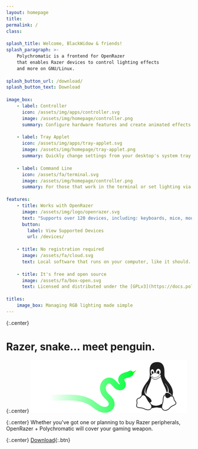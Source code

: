 ```yaml
---
layout: homepage
title:
permalink: /
class:

splash_title: Welcome, BlackWidow & friends!
splash_paragraph: >-
    Polychromatic is a frontend for OpenRazer
    that enables Razer devices to control lighting effects
    and more on GNU/Linux.

splash_button_url: /download/
splash_button_text: Download

image_box:
    - label: Controller
      icon: /assets/img/apps/controller.svg
      image: /assets/img/homepage/controller.png
      summary: Configure hardware features and create animated effects

    - label: Tray Applet
      icon: /assets/img/apps/tray-applet.svg
      image: /assets/img/homepage/tray-applet.png
      summary: Quickly change settings from your desktop's system tray

    - label: Command Line
      icon: /assets/fa/terminal.svg
      image: /assets/img/homepage/controller.png
      summary: For those that work in the terminal or set lighting via scripts

features:
    - title: Works with OpenRazer
      image: /assets/img/logo/openrazer.svg
      text: "Supports over 120 devices, including: keyboards, mice, mousemats and headsets."
      button:
        label: View Supported Devices
        url: /devices/

    - title: No registration required
      image: /assets/fa/cloud.svg
      text: Local software that runs on your computer, like it should.

    - title: It's free and open source
      image: /assets/fa/box-open.svg
      text: Licensed and distributed under the [GPLv3](https://docs.polychromatic.app/license/).

titles:
    image_box: Managing RGB lighting made simple
---
```


{:.center}
# Razer, snake... meet penguin.

{:.center}
![Tux meets a snake](/assets/img/homepage/meet-penguin.svg)

{:.center}
Whether you've got one or planning to buy Razer peripherals, OpenRazer + Polychromatic will cover your gaming weapon.

{:.center}
[Download](/download/){:.btn}

[OpenRazer]: https://openrazer.github.io
